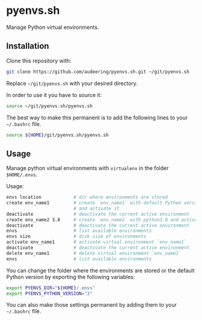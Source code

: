 # pyenvs.sh

Manage Python virtual environments.


## Installation

Clone this repository with:

```bash
git clone https://github.com/audeering/pyenvs.sh.git ~/git/pyenvs.sh
```

Replace `~/git/pyenvs.sh` with your desired directory.

In order to use it you have to source it:

```bash
source ~/git/pyenvs.sh/pyenvs.sh
```

The best way to make this permanent
is to add the following lines to your `~/.bashrc` file.

```bash
source ${HOME}/git/pyenvs.sh/pyenvs.sh
```


## Usage

Manage python virtual environments with `virtualenv` in the folder
`$HOME/.envs`.

Usage:

```bash
envs location            # dir where environments are stored
create env_name1         # create `env_name1` with default Python version
                         # and activate it
deactivate               # deactivate the current active environment
create env_name2 3.8     # create `env_name2` with python3.8 and activate it
deactivate               # deactivate the current active environment
envs                     # list available environments
envs size                # disk size of environments
activate env_name1       # activate virtual environment `env_name1`
deactivate               # deactivate the current active environment
delete env_name1         # delete virtual environment `env_name1`
envs                     # list available environments
```

You can change the folder where the environments are stored
or the default Python version
by exporting the following variables:

```bash
export PYENVS_DIR="${HOME}/.envs"
export PYENVS_PYTHON_VERSION="3"
```

You can also make those settings permanent
by adding them to your `~/.bashrc` file.
